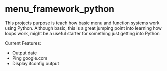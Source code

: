# menu_framework_python

This projects purpose is teach how basic menu and function systems work using Python. Although basic, this is a great jumping point into learning how loops work, might be a useful starter for something just getting into Python

Current Features: 
- Output date
- Ping google.com
- Display ifconfig output
